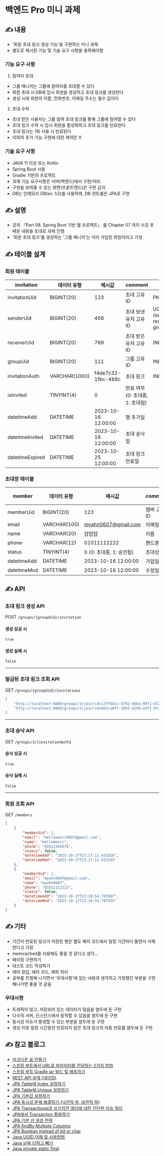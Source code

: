 # 백엔드 Pro 미니 과제
## ✍️ 내용
- '회원 초대 링크 생성 기능'을 구현하는 미니 과제
- 별도로 제시된 기능 및 기술 요구 사항을 충족해야함

### 기능 요구 사항
1) 참여자 초대
- 그룹 매니저는 그룹에 참여자를 초대할 수 있다
- 회원 초대 시 DB에 임시 회원을 생성하고 초대 링크를 생성한다
- 생성 시에 회원의 이름, 전화번호, 이메일 주소는 필수 값이다

2) 초대 수락
- 초대 받은 사용자는 그룹 참여 초대 링크를 통해 그룹에 참여할 수 있다
- 초대 링크 수락 시 임시 회원을 활성화하고 초대 링크를 만료한다
- 초대 링크는 1회 사용 시 만료된다
- 이외의 추가 기능 구현에 대한 제약은 X

### 기술 요구 사항
- JAVA 11 이상 또는 Kotiln
- Spring Boot 사용
- Gradle 기반의 프로젝트
- 과제 기능 요구사항은 서버(백엔드)에서 구현/처리
- 구현을 보여줄 수 있는 화면(프론트엔드)은 구현 금지
- DB는 인메모리 DB(ex. h2)를 사용하며, DB 컨트롤은 JPA로 구현


## ✍️ 설명
- 강의 『Part 08. Spring Boot 기반 웹 프로젝트』 를 Chapter 07 까지 수강 후 배운 내용을 토대로 과제 진행
- '회원 초대 링크'를 생성하는 '그룹 매니저'는 이미 가입된 회원이라고 가정

## ✍️ 테이블 설계
### 회원 테이블
| invitation      | 데이터 유형        | 예시값                 | comment                | 비고                                    |
|-----------------|---------------|---------------------|------------------------|---------------------------------------|
| invitationUid   | BIGINT(20)    | 123                 | 초대 고유 ID               | PK, AI                                |
| senderUid       | BIGINT(20)    | 456                 | 초대 보낸 유저 고유 ID         | UQ (senderUid, receiverUid, groupUid) |
| receiverUid     | BIGINT(20)    | 789                 | 초대 받은 유저 고유 ID         | INDEX                                 |
| groupUid        | BIGINT(20)    | 111                 | 그룹 고유 ID               | INDEX                                 |
| invitationAuth  | VARCHAR(1000) | f4de7c32-1fbc-488c  | 초대 링크                  | INDEX	                                |
| isInvited       | TINYINT(4)    | 0	                  | 만료 여부 (0: 초대중, 1: 초대됨) |                                       |
| datetimeAdd     | DATETIME      | 2023-10-16 12:00:00 | 행 추가일                  |                                       |
| datetimeInvited | DATETIME      | 2023-10-16 12:00:00 | 초대 승낙일                 |                                       |
| datetimeExpired | DATETIME      | 2023-10-25 12:00:00 | 초대 링크 만료일              |                                       |

### 초대장 테이블
| member      | 데이터 유형       | 예시값                 | comment  | 비고     |
|-------------|--------------|---------------------|----------|--------|
| memberUid   | BIGINT(20)   | 123                 | 멤버 고유 ID | PK, AI |
| email       | VARCHAR(100) | myahn0607@gmail.com | 이메일      | UQ     |
| name        | VARCHAR(20)  | 얍얍얍                 | 이름       |
| phone       | VARCHAR(12)  | 01011112222         | 핸드폰번호    |
| status      | TINYINT(4)   | 0 (0: 초대중, 1: 승인됨)  | 초대상태     |
| datetimeAdd | DATETIME     | 2023-10-16 12:00:00 | 가입일      |
| datetimeMod | DATETIME     | 2023-10-16 12:00:00 | 수정일      |

## ✍️ API
### 초대 링크 생성 API
POST `/groups/{groupUid}/invitation`
#### 생성 성공 시
```
true
```

#### 생성 실패 시
```
false
```

***

### 발급된 초대 링크 조회 API
GET `/groups/{groupUid}/invitations`
```json
[
    "http://localhost:8080/groups/3/join?id=137f681c-4792-46ba-9971-47293dfc5389",
    "http://localhost:8080/groups/3/join?id=bb2ca0ff-3db5-4209-a3f1-9fad997d4178"
]
```

***


### 초대 승낙 API
GET `/groups/3/{invitationAuth}`
#### 승낙 성공 시
```
true
```

#### 승낙 실패 시
```
false
```

***

### 회원 조회 API
GET `/members`
```json
[
    {
        "memberUid": 1,
        "email": "hellowoori0607@gmail.com",
        "name": "HelloWoori",
        "phone": "01012345678",
        "status": false,
        "datetimeAdd": "2023-10-17T23:17:12.432828",
        "datetimeMod": "2023-10-17T23:17:12.433145"
    },
    {
        "memberUid": 2,
        "email": "myahn0607@gmail.com",
        "name": "myahn0607",
        "phone": "01011112222",
        "status": false,
        "datetimeAdd": "2023-10-17T23:18:54.787887",
        "datetimeMod": "2023-10-17T23:18:54.787935"
    }
]
```

## ✍️ 기타
- 기간이 만료된 링크가 저장된 행은 별도 배치 코드에서 일정 기간마다 돌면서 삭제한다고 가정
- memcached를 사용해도 좋을 것 같다고 생각...
- 페이징 구현하기
- 테스트 코드 작성하기
- 에러 응답, 에러 코드, 예외 처리
- 공부를 진행해 나가면서 '우대사항'에 있는 내용과 생각하고 가정했던 부분을 구현해나가면 좋을 것 같음

### 우대사항
- 트래픽이 많고, 저장되어 있는 데이터가 많음을 염두에 둔 구현
- 다수의 서버, 인스턴스에서 동작할 수 있음을 염두에 둔 구현
- 동시성 이슈가 발생할 수 있는 부분을 염두에 둔 구현
- 생성 이후 일정 시간동안 만료되지 않은 초대 링크의 자동 만료를 염두에 둔 구현

## ✍️ 참고 블로그
- [마크다운 표 만들기](https://inasie.github.io/it%EC%9D%BC%EB%B0%98/%EB%A7%88%ED%81%AC%EB%8B%A4%EC%9A%B4-%ED%91%9C-%EB%A7%8C%EB%93%A4%EA%B8%B0/)
- [스프링 부트에서 URL로 파라미터를 전달하는 2가지 방법](https://youngjinmo.github.io/2021/01/spring-request-parameter/)
- [스프링 부트 Gradle jar 빌드 및 배포하기](https://dev-coco.tistory.com/68)
- [REST API 설계 (네이밍)](https://server-engineer.tistory.com/886)
- [JPA Table에 Index 설정하기](https://herojoon-dev.tistory.com/142)
- [JPA Table에 Unique 설정하기](https://velog.io/@hwan2da/JPA-Columnuniquetrue-UniqueConstraints)
- [JPA 기본값 설정하기](https://velog.io/@minji/%EC%8A%A4%ED%94%84%EB%A7%81%EB%B6%80%ED%8A%B8-JPA-%EC%97%94%ED%8B%B0%ED%8B%B0-%EC%BB%AC%EB%9F%BC-default-value-%EC%84%A4%EC%A0%95%ED%95%98%EA%B8%B0-ColumnDefault-Builder.Default-%EC%B0%A8%EC%9D%B4)
- [JPA 동시성 문제 해결하기 (낙관적 락, 비관적 락)](https://braindisk.tistory.com/89)
- [JPA Transactional과 쓰기지연 쿼리에 대한 간단한 이슈 정리](https://beaniejoy.tistory.com/91)
- [JPA에서 Transaction 활용하기](https://velog.io/@stpn94/JPA%EC%97%90%EC%84%9C-Transaction-%ED%99%9C%EC%9A%A9%ED%95%98%EA%B8%B0-1)
- [JPA 기본 키 생성 전략](https://velog.io/@gillog/JPA-%EA%B8%B0%EB%B3%B8-%ED%82%A4-%EC%83%9D%EC%84%B1-%EC%A0%84%EB%9E%B5IDENTITY-SEQUENCE-TABLE)
- [JPA findBy Multiple Columns](https://bushansirgur.in/spring-data-jpa-finder-query-methods-by-multiple-field-names-with-examples/)
- [JPA Boolean instead of bit or char](https://stackoverflow.com/questions/3383169/hibernate-jpa-mysql-and-tinyint1-for-boolean-instead-of-bit-or-char)
- [Java UUID 이해 및 사용방법](https://adjh54.tistory.com/142)
- [Java 날짜 더하고 빼기](https://blog.leocat.kr/notes/2017/07/25/java-add-days)
- [Java private static final](https://zorba91.tistory.com/275)